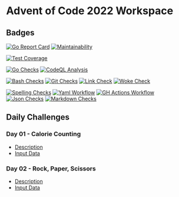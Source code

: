 # Advent of Code 2022 Workspace


## Badges

[![Go Report Card](https://goreportcard.com/badge/github.com/vpayno/adventofcode-2022-golang-workspace)](https://goreportcard.com/report/github.com/vpayno/adventofcode-2022-golang-workspace)
[![Maintainability](https://api.codeclimate.com/v1/badges/605e8e2d133f7093cddf/maintainability)](https://codeclimate.com/github/vpayno/adventofcode-2022-golang-workspace/maintainability)

[![Test Coverage](https://api.codeclimate.com/v1/badges/605e8e2d133f7093cddf/test_coverage)](https://codeclimate.com/github/vpayno/adventofcode-2022-golang-workspace/test_coverage)

[![Go Checks](https://github.com/vpayno/adventofcode-2022-golang-workspace/actions/workflows/go.yml/badge.svg?branch=main)](https://github.com/vpayno/adventofcode-2022-golang-workspace/actions/workflows/go.yml)
[![CodeQL Analysis](https://github.com/vpayno/adventofcode-2022-golang-workspace/actions/workflows/codeql-analysis-go.yml/badge.svg?branch=main)](https://github.com/vpayno/adventofcode-2022-golang-workspace/actions/workflows/codeql-analysis-go.yml)

[![Bash Checks](https://github.com/vpayno/adventofcode-2022-golang-workspace/actions/workflows/bash.yml/badge.svg?branch=main)](https://github.com/vpayno/adventofcode-2022-golang-workspace/actions/workflows/bash.yml)
[![Git Checks](https://github.com/vpayno/adventofcode-2022-golang-workspace/actions/workflows/git.yml/badge.svg?branch=main)](https://github.com/vpayno/adventofcode-2022-golang-workspace/actions/workflows/git.yml)
[![Link Check](https://github.com/vpayno/adventofcode-2022-golang-workspace/actions/workflows/links.yml/badge.svg?branch=main)](https://github.com/vpayno/adventofcode-2022-golang-workspace/actions/workflows/links.yml)
[![Woke Check](https://github.com/vpayno/adventofcode-2022-golang-workspace/actions/workflows/woke.yml/badge.svg?branch=main)](https://github.com/vpayno/adventofcode-2022-golang-workspace/actions/workflows/woke.yml)

[![Spelling Checks](https://github.com/vpayno/adventofcode-2022-golang-workspace/actions/workflows/misspell.yml/badge.svg?branch=main)](https://github.com/vpayno/adventofcode-2022-golang-workspace/actions/workflows/misspell.yml)
[![Yaml Workflow](https://github.com/vpayno/adventofcode-2022-golang-workspace/actions/workflows/yaml.yml/badge.svg?branch=main)](https://github.com/vpayno/adventofcode-2022-golang-workspace/actions/workflows/yaml.yml)
[![GH Actions Workflow](https://github.com/vpayno/adventofcode-2022-golang-workspace/actions/workflows/gh-actions.yml/badge.svg?branch=main)](https://github.com/vpayno/adventofcode-2022-golang-workspace/actions/workflows/gh-actions.yml)
[![Json Checks](https://github.com/vpayno/adventofcode-2022-golang-workspace/actions/workflows/json.yml/badge.svg?branch=main)](https://github.com/vpayno/adventofcode-2022-golang-workspace/actions/workflows/json.yml)
[![Markdown Checks](https://github.com/vpayno/adventofcode-2022-golang-workspace/actions/workflows/markdown.yml/badge.svg?branch=main)](https://github.com/vpayno/adventofcode-2022-golang-workspace/actions/workflows/markdown.yml)


## Daily Challenges


### Day 01 - Calorie Counting

- [Description](./calendar/day01-description.md)
- [Input Data](./data/day01/day01-input.txt)


### Day 02 - Rock, Paper, Scissors

- [Description](./calendar/day02-description.md)
- [Input Data](./data/day02/day02-input.txt)

